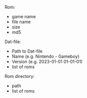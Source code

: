 Rom:
- game name
- file name
- size
- md5

Dat-file:
- Path to Dat-file
- Name (e.g. Nintendo - Gameboy)
- Version (e.g. 2023-01-01 01-01-01)
- list of roms

Rom directory:
- path
- list of roms